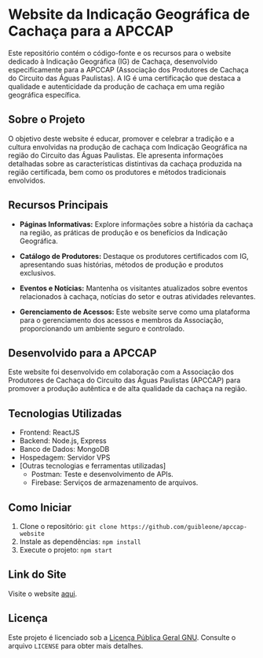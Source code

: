 # Website da Indicação Geográfica de Cachaça para a APCCAP

Este repositório contém o código-fonte e os recursos para o website dedicado à Indicação Geográfica (IG) de Cachaça, desenvolvido especificamente para a APCCAP (Associação dos Produtores de Cachaça do Circuito das Águas Paulistas). A IG é uma certificação que destaca a qualidade e autenticidade da produção de cachaça em uma região geográfica específica.

## Sobre o Projeto

O objetivo deste website é educar, promover e celebrar a tradição e a cultura envolvidas na produção de cachaça com Indicação Geográfica na região do Circuito das Águas Paulistas. Ele apresenta informações detalhadas sobre as características distintivas da cachaça produzida na região certificada, bem como os produtores e métodos tradicionais envolvidos.

## Recursos Principais

- **Páginas Informativas:** Explore informações sobre a história da cachaça na região, as práticas de produção e os benefícios da Indicação Geográfica.

- **Catálogo de Produtores:** Destaque os produtores certificados com IG, apresentando suas histórias, métodos de produção e produtos exclusivos.

- **Eventos e Notícias:** Mantenha os visitantes atualizados sobre eventos relacionados à cachaça, notícias do setor e outras atividades relevantes.

- **Gerenciamento de Acessos:** Este website serve como uma plataforma para o gerenciamento dos acessos e membros da Associação, proporcionando um ambiente seguro e controlado.

## Desenvolvido para a APCCAP

Este website foi desenvolvido em colaboração com a Associação dos Produtores de Cachaça do Circuito das Águas Paulistas (APCCAP) para promover a produção autêntica e de alta qualidade da cachaça na região.

## Tecnologias Utilizadas

- Frontend: ReactJS
- Backend: Node.js, Express
- Banco de Dados: MongoDB
- Hospedagem: Servidor VPS
- [Outras tecnologias e ferramentas utilizadas]
  - Postman: Teste e desenvolvimento de APIs.
  - Firebase: Serviços de armazenamento de arquivos.
  
## Como Iniciar

1. Clone o repositório: `git clone https://github.com/guibleone/apccap-website`
2. Instale as dependências: `npm install`
3. Execute o projeto: `npm start`

## Link do Site

Visite o website [aqui](https://www.apccap.com.br).

## Licença

Este projeto é licenciado sob a [Licença Pública Geral GNU](LICENSE). Consulte o arquivo `LICENSE` para obter mais detalhes.

